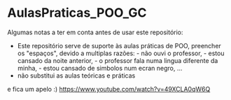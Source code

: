 # AulasPraticas_POO_GC

Algumas notas a ter em conta antes de usar este repositório:
* Este repositório serve de suporte às aulas práticas de POO, preencher os "espaços", devido a multiplas razões: 
        - não ouvi o professor, 
        - estou cansado da noite anterior, 
        - o professor fala numa lingua diferente da minha, 
        - estou cansado de simbolos num ecran negro, ...
* não substitui as aulas teóricas e práticas

e fica um apelo :) https://www.youtube.com/watch?v=49XCLA0qW6Q
